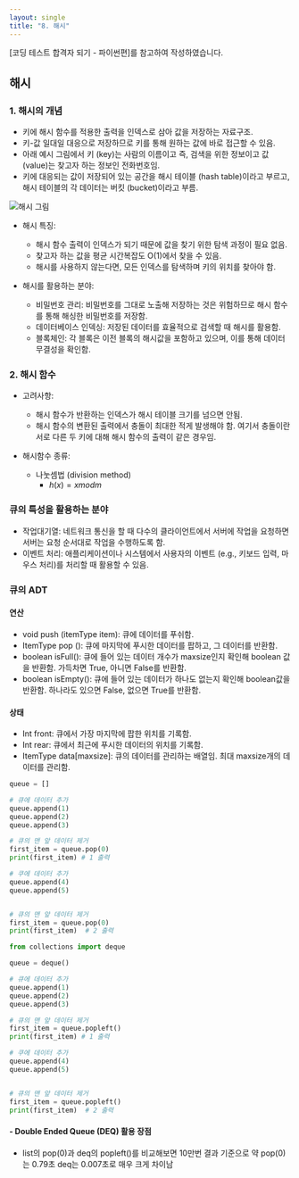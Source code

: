 ```yaml
---
layout: single
title: "8. 해시"
---
```


[코딩 테스트 합격자 되기 - 파이썬편]를 참고하여 작성하였습니다.

## __해시__
###  1. 해시의 개념
  - 키에 해시 함수를 적용한 출력을 인덱스로 삼아 값을 저장하는 자료구조.
  - 키-값 일대일 대응으로 저장하므로 키를 통해 원하는 값에 바로 접근할 수 있음.
  - 아래 예시 그림에서 키 (key)는 사람의 이름이고 즉, 검색을 위한 정보이고 값 (value)는 찾고자 하는 정보인 전화번호임.
  - 키에 대응되는 값이 저장되어 있는 공간을 해시 테이블 (hash table)이라고 부르고, 해시 테이블의 각 데이터는 버킷 (bucket)이라고 부름. 
  
![해시 그림](https://github.com/user-attachments/assets/a38b990e-e69d-47f7-b4c4-fe92bc5d9d73)

  - 해시 특징:
    - 해시 함수 출력이 인덱스가 되기 때문에 값을 찾기 위한 탐색 과정이 필요 없음.
    - 찾고자 하는 값을 평균 시간복잡도 O(1)에서 찾을 수 있음.
    - 해시를 사용하지 않는다면, 모든 인덱스를 탐색하며 키의 위치를 찾아야 함.
      
  - 해시를 활용하는 분야:
    - 비밀번호 관리: 비밀번호를 그대로 노출해 저장하는 것은 위험하므로 해시 함수를 통해 해싱한 비밀번호를 저장함.
    - 데이터베이스 인덱싱: 저장된 데이터를 효율적으로 검색할 때 해시를 활용함.
    - 블록체인: 각 블록은 이전 블록의 해시값을 포함하고 있으며, 이를 통해 데이터 무결성을 확인함.
      
###  2. 해시 함수
  - 고려사항: 
    - 해시 함수가 반환하는 인덱스가 해시 테이블 크기를 넘으면 안됨.
    - 해시 함수의 변환된 출력에서 충돌이 최대한 적게 발생해야 함. 여기서 충돌이란 서로 다른 두 키에 대해 해시 함수의 출력이 같은 경우임.
      
  - 해시함수 종류: 
    - 나눗셈법 (division method)
      - $h(x) = x mod m$
### 큐의 특성을 활용하는 분야
  - 작업대기열: 네트워크 통신을 할 때 다수의 클라이언트에서 서버에 작업을 요청하면 서버는 요청 순서대로 작업을 수행하도록 함.
  - 이벤트 처리: 애플리케이션이나 시스템에서 사용자의 이벤트 (e.g., 키보드 입력, 마우스 처리)를 처리할 때 활용할 수 있음.

###  큐의 ADT 
####  연산
  - void push (itemType item): 큐에 데이터를 푸쉬함.
  - ItemType pop (): 큐에 마지막에 푸시한 데이터를 팝하고, 그 데이터를 반환함.
  - boolean isFull(): 큐에 들어 있는 데이터 개수가 maxsize인지 확인해 boolean 값을 반환함. 가득차면 True, 아니면 False를 반환함.
  - boolean isEmpty(): 큐에 들어 있는 데이터가 하나도 없는지 확인해 boolean값을 반환함. 하나라도 있으면 False, 없으면 True를 반환함.
####  상태
  - Int front: 큐에서 가장 마지막에 팝한 위치를 기록함.
  - Int rear: 큐에서 최근에 푸시한 데이터의 위치를 기록함.
  - ItemType data[maxsize]: 큐의 데이터를 관리하는 배열임. 최대 maxsize개의 데이터를 관리함.
    

 ```python
queue = []

# 큐에 데이터 추가
queue.append(1)
queue.append(2)
queue.append(3)

# 큐의 맨 앞 데이터 제거
first_item = queue.pop(0)
print(first_item) # 1 출력

# 쿠에 데이터 추가
queue.append(4)
queue.append(5)


# 큐의 맨 앞 데이터 제거
first_item = queue.pop(0)
print(first_item)  # 2 출력

```


 ```python
from collections import deque

queue = deque()

# 큐에 데이터 추가
queue.append(1)
queue.append(2)
queue.append(3)

# 큐의 맨 앞 데이터 제거
first_item = queue.popleft()
print(first_item) # 1 출력

# 쿠에 데이터 추가
queue.append(4)
queue.append(5)


# 큐의 맨 앞 데이터 제거
first_item = queue.popleft()
print(first_item)  # 2 출력

```

####  - Double Ended Queue (DEQ) 활용 장점
  - list의 pop(0)과 deq의 popleft()를 비교해보면 10만번 결과 기준으로 약 pop(0)는 0.79초 deq는 0.007초로 매우 크게 차이남
